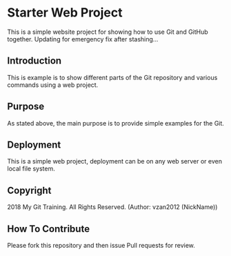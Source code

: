# Starter Web Project

This is a simple website project for showing how to use Git and GitHub together. Updating for emergency fix after stashing...

## Introduction

This is example is to show different parts of the Git repository and various commands using a web project.

## Purpose

As stated above, the main purpose is to provide simple examples for the Git.

## Deployment

This is a simple web project, deployment can be on any web server or even local file system.

## Copyright
 
2018 My Git Training. All Rights Reserved. (Author: vzan2012 (NickName))

## How To Contribute

Please fork this repository and then issue Pull requests for review.